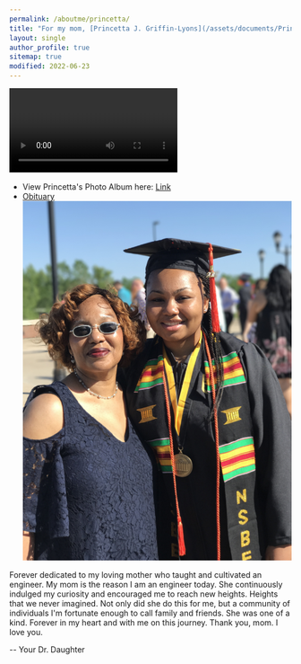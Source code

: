 ```yaml
---
permalink: /aboutme/princetta/
title: "For my mom, [Princetta J. Griffin-Lyons](/assets/documents/PrincettaLyons2022.pdf)"
layout: single
author_profile: true
sitemap: true
modified: 2022-06-23
---
```


<video>
src="https://onedrive.live.com/embed?cid=12E5DA2B27E810CC&resid=12E5DA2B27E810CC%21129670&authkey=AEf1L9l7dTR4-HE"
</video>

<!-- <video> src="https://onedrive.live.com/embed?cid=12E5DA2B27E810CC&resid=12E5DA2B27E810CC%21129670&authkey=AEf1L9l7dTR4-HE" controls="controls" style="max-width: 730px;" </video> -->

<!-- <iframe src="https://onedrive.live.com/embed?cid=12E5DA2B27E810CC&resid=12E5DA2B27E810CC%21129670&authkey=AEf1L9l7dTR4-HE" width="320" height="180" frameborder="0" scrolling="no" allowfullscreen></iframe> -->

* View Princetta's Photo Album here: [Link](https://photos.app.goo.gl/vYpyf7Nq2TYtK9dZ6)
* [Obituary](/assets/documents/PrincettaLyons2022.pdf)
![Graduation](/assets/images/family/MU_Graduation2017_64.JPG)

<!-- * [Slideshow](#photos) -->


Forever dedicated to my loving mother who taught and cultivated an engineer. My mom is the reason I am an engineer today. She continuously indulged my curiosity and encouraged me to reach new heights. Heights that we never imagined. Not only did she do this for me, but a community of individuals I'm fortunate enough to call family and friends. She was one of a kind. Forever in my heart and with me on this journey. Thank you, mom. I love you.

  -- Your Dr. Daughter

<!-- ### Upload your photos of Princetta
If you have any photos of Princetta that you would like to see included in this forever dedication to her, please upload them here. -->
